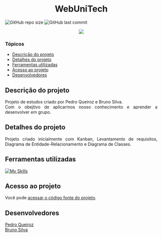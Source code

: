 # <h1 align="center"> WebUniTech </h1>
![GitHub repo size](https://img.shields.io/github/repo-size/PedroQueiroz1/WebUniTech?style=plastic)
![GitHub last commit](https://img.shields.io/github/last-commit/PedroQueiroz1/WebUniTech?style=plastic)

<p align="center">
   <img src="http://img.shields.io/static/v1?label=STATUS&message=EM%20DESENVOLVIMENTO&color=RED&style=for-the-badge" #vitrinedev/>
</p>

### Tópicos 

- [Descrição do projeto](#descrição-do-projeto)
- [Detalhes do projeto](#detalhes-do-projeto)
- [Ferramentas utilizadas](#ferramentas-utilizadas)
- [Acesso ao projeto](#acesso-ao-projeto)
- [Desenvolvedores](#desenvolvedores)

## Descrição do projeto 

<p align="justify">
  Projeto de estudos criado por Pedro Queiroz e Bruno Silva. </br>
  Com o obejtivo de aplicarmos nosso conhecimento e aprender a desenvolver em grupo.

## Detalhes do projeto

<p align="justify">
   Projeto criado inicialmente com Kanban, Levantamento de requisitos, Diagrama de Entidade-Relacionamento e Diagrama de Classes.

## Ferramentas utilizadas
[![My Skills](https://skillicons.dev/icons?i=java,react)](https://skillicons.dev)

## Acesso ao projeto

Você pode [acessar o código fonte do projeto](https://github.com/PedroQueiroz1/WebUniTech).

## Desenvolvedores

[Pedro Queiroz](https://github.com/PedroQueiroz1) </br>
[Bruno Silva](https://github.com/BrunoSillvaa)
